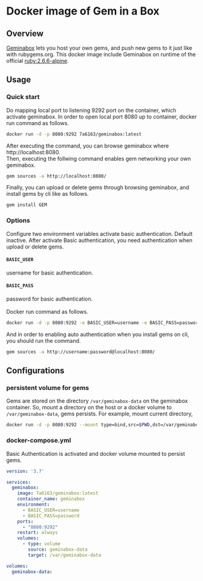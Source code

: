 # Docker image of Gem in a Box

## Overview
[Geminabox](https://github.com/geminabox/geminabox) lets you host your own gems, and push new gems to it just like with rubygems.org.
This docker image include Geminabox on runtime of the official [ruby:2.6.6-alpine](https://hub.docker.com/_/ruby).

## Usage

### Quick start
Do mapping local port to listening 9292 port on the container, which activate geminabox.
In order to open local port 8080 up to container, docker run command as follows.
```bash
docker run -d -p 8080:9292 7a6163/geminabox:latest
```
After executing the command, you can browse geminabox where http://localhost:8080.
<br>
Then, executing the follwing command enables gem networking your own geminabox.
```bash
gem sources -a http://localhost:8080/
```
Finally, you can upload or delete gems through browsing geminabox, and install gems by cli like as follows.
```bash
gem install GEM
```

### Options
Configure two environment variables activate basic authentication. Default inactive.
After activate Basic authentication, you need authentication when upload or delete gems.
#### `BASIC_USER`
username for basic authentication.
#### `BASIC_PASS`
password for basic authentication.
<br>
<br>
Docker run command as follows.
```bash
docker run -d -p 8080:9292 -e BASIC_USER=username -e BASIC_PASS=password 7a6163/geminabox:latest
```
And in order to enabling auto authentication when you install gems on cli, you should run the command.
```bash
gem sources -a http://username:password@localhost:8080/
```

## Configurations

### persistent volume for gems
Gems are stored on the directory `/var/geminabox-data` on the geminabox container.
So, mount a directory on the host or a docker volume to `/var/geminabox-data`, gems persists.
For example, mount current directory,
```bash
docker run -d -p 8080:9292 --mount type=bind,src=$PWD,dst=/var/geminabox-data 7a6163/geminabox:latest
```

### docker-compose.yml
Basic Authentication is activated and docker volume mounted to persist gems.
```yaml
version: '3.7'

services:
  geminabox:
    image: 7a6163/geminabox:latest
    container_name: geminabox
    environment:
      - BASIC_USER=username
      - BASIC_PASS=password
    ports:
      - "8080:9292"
    restart: always
    volumes:
      - type: volume
        source: geminabox-data
        target: /var/geminabox-data

volumes:
  geminabox-data:
```
